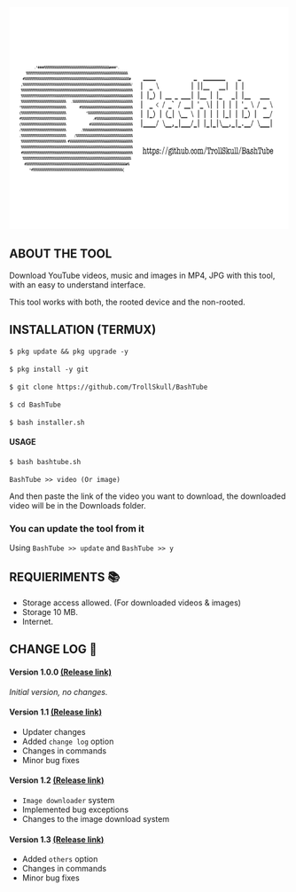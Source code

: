 <p align="center">
<img src="/resources/bashtube.jpg" width="800" height="400"/>

## ABOUT THE TOOL


Download YouTube videos, music and images in MP4, JPG with this tool, with an easy to understand interface.

This tool works with both, the rooted device and the non-rooted.

## INSTALLATION (TERMUX)
```
$ pkg update && pkg upgrade -y

$ pkg install -y git 

$ git clone https://github.com/TrollSkull/BashTube 

$ cd BashTube 

$ bash installer.sh 
```
#### USAGE
```
$ bash bashtube.sh

BashTube >> video (Or image)
```
And then paste the link of the video you want to download, the downloaded video will be in the Downloads folder.
### You can update the tool from it

Using `BashTube >> update` and `BashTube >> y`

## REQUIERIMENTS 📚
- Storage access allowed. (For downloaded videos & images)
- Storage 10 MB.
- Internet.

## CHANGE LOG 📜
#### Version 1.0.0  <a href="https://github.com/TrollSkull/BashTube/releases/tag/v1.0.0">(Release link)</a>

_Initial version, no changes._ 

#### Version 1.1 <a href="https://github.com/TrollSkull/BashTube/releases/tag/v1.1.0">(Release link)</a>
- Updater changes
- Added `change log` option
- Changes in commands
- Minor bug fixes

#### Version 1.2 <a href="https://github.com/TrollSkull/BashTube/releases/tag/v1.2.0">(Release link)</a>
- `Image downloader` system
- Implemented bug exceptions
- Changes to the image download system

#### Version 1.3 <a href="https://github.com/TrollSkull/BashTube/releases/tag/v1.3.0">(Release link)</a>
- Added `others` option
- Changes in commands
- Minor bug fixes
